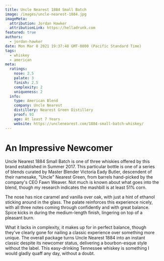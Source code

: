 ```yaml
---
title: Uncle Nearest 1884 Small Batch
image: /images/uncle-nearest-1884.jpg
imageMeta:
  attribution: Jordan Hawker
  attributionLink: https://helladrunk.com
featured: true
authors:
  - jordan-hawker
date: Mon Mar 8 2021 19:37:48 GMT-0800 (Pacific Standard Time)
tags:
  - whiskey
  - american
meta:
  ratings:
    nose: 2.5
    palate: 3 
    finish: 2.5
    complexity: 2
    uniqueness: 2
  info:
    type: American Blend
    company: Uncle Nearest
    distillery: Nearest Green Distillery
    proof: 93
    age: At least 7 Years
    website: https://unclenearest.com/1884-small-batch-whiskey/
---
```


# An Impressive Newcomer

Uncle Nearest 1884 Small Batch is one of three whiskies offered by this brand established in Summer 2017. 
This particular bottle is one of a series of blends curated by Master Blender Victoria Eady Butler,
descendent of their namesake, "Uncle" Nearest Green, from barrels hand-picked by the company's CEO Fawn 
Weaver. Not much is known about what goes into the blend, though my research indicates the mashbill is at 
least 51% corn.

The nose has nice caramel and vanilla over oak, with just a hint of ethanol sticking around in the glass. 
The palate reinforces this experience nicely, with all three notes coming through confidently and with 
great balance. Spice kicks in during the medium-length finish, lingering on top of a pleasant burn.

What it lacks in complexity, it makes up for in perfect balance, though they've clearly gone for nailing 
a classic experience over something more unique. The overall package turns Uncle Nearest 1884 into an 
instant classic despite its newcomer status, delivering a bourbon-esque style without the label. This 
easy-drinking Tennessee whiskey is something I would gladly quaff any day, without a doubt.
